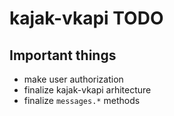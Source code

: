 # kajak-vkapi TODO

## Important things
* make user authorization
* finalize kajak-vkapi arhitecture
* finalize `messages.*` methods
